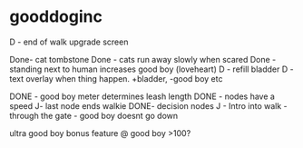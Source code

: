 # gooddoginc
D - end of walk upgrade screen

Done- cat tombstone
Done - cats run away slowly when scared
Done - standing next to human increases good boy (loveheart)
D - refill bladder
D - text overlay when thing happen. +bladder, -good boy etc

DONE - good boy meter determines leash length
DONE - nodes have a speed
J- last node ends walkie
DONE- decision nodes
J - Intro into walk - through the gate - good boy doesnt go down

ultra good boy bonus feature @ good boy >100?
